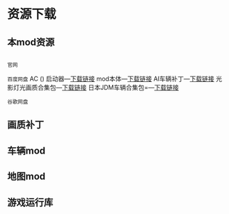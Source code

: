 # 资源下载

## 本mod资源

## 
`官网`

`百度网盘`
AC () 启动器—[下载链接]()
mod本体—[下载链接]()
AI车辆补丁—[下载链接]()
光影灯光画质合集包—[下载链接]()
日本JDM车辆合集包=—[下载链接]()

`谷歌网盘`

## 画质补丁

## 车辆mod

## 地图mod

## 游戏运行库